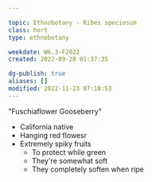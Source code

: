 ---
topic: Ethnobotany - Ribes speciosum
class: hort
type: ethnobotany

weekdate: W6.3-F2022
created: 2022-09-28 01:37:35

dg-publish: true
aliases: []
modified: 2022-11-23 07:18:53
---

"Fuschiaflower Gooseberry"

- California native
- Hanging red flowesr
- Extremely spiky fruits
	- To protect while green
	- They're somewhat soft 
	- They completely soften when ripe